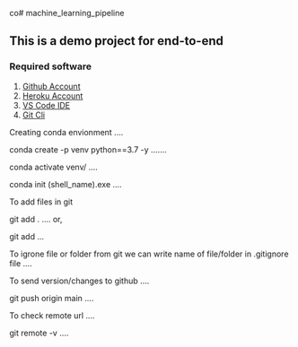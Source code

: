 co# machine_learning_pipeline
## This is a demo project for end-to-end
### Required software


1. [Github Account](https://github.com/)
2. [Heroku Account](https://id.heroku.com/login)
3. [VS Code IDE](https://code.visualstudio.com/download#)
4. [Git Cli](https://git-scm.com/download/win)

Creating conda envionment
....

conda create -p venv python==3.7 -y
.......

conda activate venv/
....

conda init (shell_name).exe
....


To add files in git 

git add .
....
or,

git add <filename>
...

To igrone file or folder from git we can write name of 
file/folder in .gitignore file
....

To send version/changes to github
....

git push origin main
....

To check remote url
....

git remote -v
....
